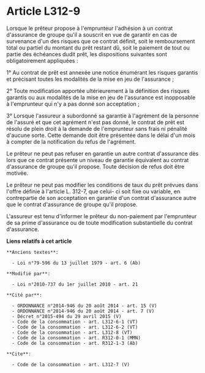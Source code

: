 # Article L312-9

Lorsque le prêteur propose à l'emprunteur l'adhésion à un contrat d'assurance de groupe qu'il a souscrit en vue de garantir
en cas de survenance d'un des risques que ce contrat définit, soit le remboursement total ou partiel du montant du prêt
restant dû, soit le paiement de tout ou partie des échéances dudit prêt, les dispositions suivantes sont obligatoirement
appliquées : 

1° Au contrat de prêt est annexée une notice énumérant les risques garantis et précisant toutes les modalités de la mise en
jeu de l'assurance ; 

2° Toute modification apportée ultérieurement à la définition des risques garantis ou aux modalités de la mise en jeu de
l'assurance est inopposable à l'emprunteur qui n'y a pas donné son acceptation ; 

3° Lorsque l'assureur a subordonné sa garantie à l'agrément de la personne de l'assuré et que cet agrément n'est pas donné,
le contrat de prêt est résolu de plein droit à la demande de l'emprunteur sans frais ni pénalité d'aucune sorte. Cette
demande doit être présentée dans le délai d'un mois à compter de la notification du refus de l'agrément. 

Le prêteur ne peut pas refuser en garantie un autre contrat d'assurance dès lors que ce contrat présente un niveau de
garantie équivalent au contrat d'assurance de groupe qu'il propose. Toute décision de refus doit être motivée. 

Le prêteur ne peut pas modifier les conditions de taux du prêt prévues dans l'offre définie à l'article L. 312-7, que celui-
ci soit fixe ou variable, en contrepartie de son acceptation en garantie d'un contrat d'assurance autre que le contrat
d'assurance de groupe qu'il propose.

L'assureur est tenu d'informer le prêteur du non-paiement par l'emprunteur de sa prime d'assurance ou de toute modification
substantielle du contrat d'assurance.

**Liens relatifs à cet article**

	**Anciens textes**:

	  - Loi n°79-596 du 13 juillet 1979 - art. 6 (Ab)

	**Modifié par**:

	  - Loi n°2010-737 du 1er juillet 2010 - art. 21

	**Cité par**:

	  - ORDONNANCE n°2014-946 du 20 août 2014 - art. 15 (V)
	  - ORDONNANCE n°2014-946 du 20 août 2014 - art. 7 (V)
	  - Décret n°2015-494 du 29 avril 2015 (V)
	  - Code de la consommation - art. L312-6-1 (VT)
	  - Code de la consommation - art. L312-6-2 (VT)
	  - Code de la consommation - art. L312-8 (VT)
	  - Code de la consommation - art. R312-0-1 (MMN)
	  - Code de la consommation - art. R312-1-3 (Ab)

	**Cite**:

	  - Code de la consommation - art. L312-7 (V)
